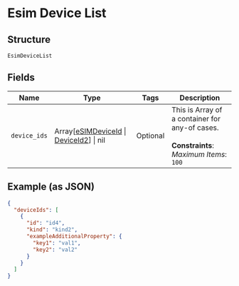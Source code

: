 
# Esim Device List

## Structure

`EsimDeviceList`

## Fields

| Name | Type | Tags | Description |
|  --- | --- | --- | --- |
| `device_ids` | Array[[eSIMDeviceId](../../doc/models/esim-device-id.md) \| [DeviceId2](../../doc/models/device-id-2.md)] \| nil | Optional | This is Array of a container for any-of cases.<br><br>**Constraints**: *Maximum Items*: `100` |

## Example (as JSON)

```json
{
  "deviceIds": [
    {
      "id": "id4",
      "kind": "kind2",
      "exampleAdditionalProperty": {
        "key1": "val1",
        "key2": "val2"
      }
    }
  ]
}
```

